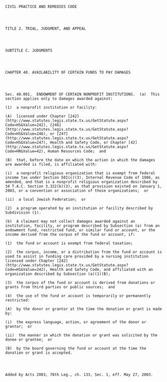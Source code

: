 ﻿
    
    
    	
    					
    
    
    CIVIL PRACTICE AND REMEDIES CODE
    
      
    
    
    TITLE 2. TRIAL, JUDGMENT, AND APPEAL
    
      
    
    
    SUBTITLE C. JUDGMENTS
    
      
    
    
    CHAPTER 40. AVAILABILITY OF CERTAIN FUNDS TO PAY DAMAGES
    
      
    
    
    Sec. 40.001.  ENDOWMENT OF CERTAIN NONPROFIT INSTITUTIONS.  (a)  This section applies only to damages awarded against:
    
    (1)  a nonprofit institution or facility:
    
    (A)  licensed under Chapter [242](http://www.statutes.legis.state.tx.us/GetStatute.aspx?Code=HS&Value=242), [246](http://www.statutes.legis.state.tx.us/GetStatute.aspx?Code=HS&Value=246), or [247](http://www.statutes.legis.state.tx.us/GetStatute.aspx?Code=HS&Value=247), Health and Safety Code, or Chapter [42](http://www.statutes.legis.state.tx.us/GetStatute.aspx?Code=HR&Value=42), Human Resources Code;  and
    
    (B)  that, before the date on which the action in which the damages are awarded is filed, is affiliated with:
    
    (i)  a nonprofit religious organization that is exempt from federal income tax under Section 501(c)(3), Internal Revenue Code of 1986, as amended, and that is a nonprofit religious organization described by 34 T.A.C. Section 3.322(b)(3), as that provision existed on January 1, 2003, or a convention or association of those organizations;  or
    
    (ii)  a local Jewish Federation;  or
    
    (2)  a program operated by an institution or facility described by Subdivision (1).
    
    (b)  A claimant may not collect damages awarded against an institution, facility, or program described by Subsection (a) from an endowment fund, restricted fund, or similar fund or account, or the income derived from the corpus of the fund or account, if:
    
    (1)  the fund or account is exempt from federal taxation;
    
    (2)  the corpus, income, or a distribution from the fund or account is used to assist in funding care provided by a nursing institution licensed under Chapter [242](http://www.statutes.legis.state.tx.us/GetStatute.aspx?Code=HS&Value=242), Health and Safety Code, and affiliated with an organization described by Subsection (a)(1)(B);
    
    (3)  the corpus of the fund or account is derived from donations or grants from third parties or public sources;  and
    
    (4)  the use of the fund or account is temporarily or permanently restricted:
    
    (A)  by the donor or grantor at the time the donation or grant is made by:
    
    (i)  the express language, action, or agreement of the donor or grantor;  or
    
    (ii)  the manner in which the donation or grant was solicited by the donee or grantee;  or
    
    (B)  by the board governing the fund or account at the time the donation or grant is accepted.
    
    
    
    
    Added by Acts 2003, 78th Leg., ch. 133, Sec. 1, eff. May 27, 2003.
    
    
    
    
    				
